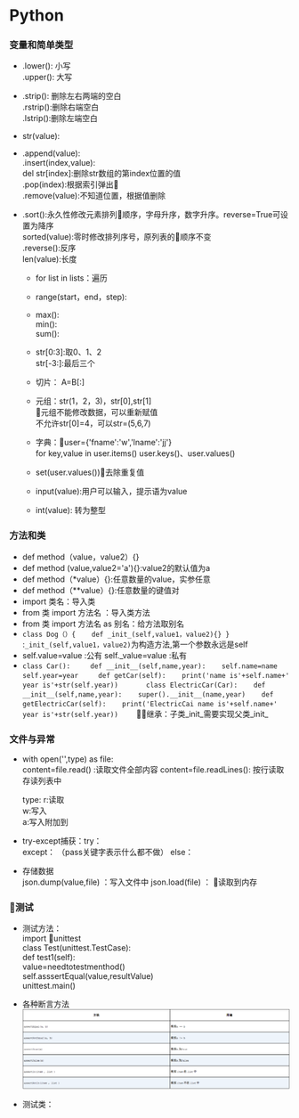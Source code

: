 # Python
### 变量和简单类型
* .lower(): 小写  
  .upper(): 大写
* .strip(): 删除左右两端的空白   
  .rstrip():删除右端空白     
  .lstrip():删除左端空白     
* str(value):       
* .append(value):     
  .insert(index,value):  
  del str[index]:删除str数组的第index位置的值       
  .pop(index):根据索引弹出      
  .remove(value):不知道位置，根据值删除      
* .sort():永久性修改元素排列顺序，字母升序，数字升序。reverse=True可设置为降序   
  sorted(value):零时修改排列序号，原列表的顺序不变     
  .reverse():反序       
  len(value):长度       

  * for list in lists：遍历
  * range(start，end，step): 
  * max():      
    min():      
    sum():    
  * str[0:3]:取0、1、2      
    str[-3:]:最后三个  
  * 切片： A=B[:]
  * 元组：str(1，2，3)，str[0],str[1]     
         元组不能修改数据，可以重新赋值        
         不允许str[0]=4，可以str=(5,6,7)    
  * 字典：user={'fname':'w','lname':'jj'}      
    for key,value in user.items()
    user.keys()、user.values()    
  * set(user.values())去除重复值

  * input(value):用户可以输入，提示语为value
  * int(value): 转为整型


### 方法和类
* def  method（value，value2）{}
* def  method (value,value2='a'){}:value2的默认值为a
* def  method（*value）{}:任意数量的value，实参任意
* def  method（**value）{}:任意数量的键值对
* import 类名：导入类
* from 类 import 方法名 ：导入类方法
* from 类 import 方法名 as 别名：给方法取别名
* `class Dog（）{   
        def _init_(self,value1，value2){}
  }
  `
  :`_init_(self,value1，value2)`为构造方法,第一个参数永远是self
* self.value=value :公有
  self._value=value :私有
* `class Car():    
    def __init__(self,name,year):   
        self.name=name    
        self.year=year    
    def getCar(self):   
        print('name is'+self.name+'  year is'+str(self.year))      
    class ElectricCar(Car):   
    def __init__(self,name,year):   
        super().__init__(name,year)   
    def getElectricCar(self):   
        print('ElectricCai name is'+self.name+' year is'+str(self.year))    `
    继承：子类_init_需要实现父类_init_

### 文件与异常
* with open('',type) as file:    
    content=file.read()  :读取文件全部内容
    content=file.readLines(): 按行读取存读列表中

    type: r:读取    
          w:写入    
          a:写入附加到

* try-except捕获：try：   
                 except：    （pass关键字表示什么都不做）
                 else：

* 存储数据    
  json.dump(value,file)   ：写入文件中
  json.load(file) ： 读取到内存

### 测试
* 测试方法：    
  import unittest     
      class Test(unittest.TestCase):     
        def test1(self):    
          value=needtotestmenthod()   
          self.asssertEqual(value,resultValue)    
      unittest.main()   
* 各种断言方法
  ![Alt text]( 1.png)

* 测试类：    
  